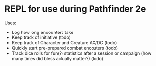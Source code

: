 # REPL for use during Pathfinder 2e
Uses:
- Log how long encounters take
- Keep track of initiative (todo)
- Keep track of Character and Creature AC/DC (todo)
- Quickly start pre-prepared combat encouters (todo)
- Track dice rolls for fun(?) statistics after a session or campaign (how many times did bless actually matter?) (todo)

